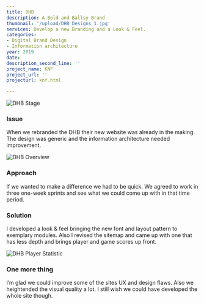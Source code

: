 ```yaml
---
title: DHB
description: A Bold and Ballsy Brand
thumbnail: '/upload/DHB_Designs_1.jpg'
services: Develop a new Branding and a Look & Feel.
categories:
- Digital Brand Design
- Information architecture
year: 2019
date: 
description_second_line: ''
project_name: KNF
project_url: ''
projecturl: knf.html

---
```

![DHB Stage](/upload/DHB_Designs_1.jpg "DHB Stage")

### Issue

<p class="einleser">When we rebranded the DHB their new website was already in the making. The design was generic and the information architecture needed improvement.</p>

<SingleProjectHeader
:services="$page.frontmatter.services"
:year="$page.frontmatter.year.toString()"
:categories="$page.frontmatter.categories"
/>

![DHB Overview](/upload/DHB_Designs_2.jpg "DHB Overview")

### Approach

<p class="einleser">If we wanted to make a difference <span class="bold">we had to be quick.</span> We agreed to work in three one-week sprints and see what we could come up with in that time period.</p>

### Solution

I developed a look & feel bringing the new font and layout pattern to exemplary modules. Also I revised the sitemap and came up with one that has less depth and brings player and game scores up front.

![DHB Player Statistic](/upload/DHB_Designs_4.jpg "DHB Player Statistic")

### One more thing

I’m glad we could improve some of the sites UX and design flaws. Also we heightended the visual quality a lot. I still wish we could have developed the whole site though.
